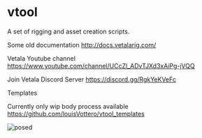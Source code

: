 vtool
=====

A set of rigging and asset creation scripts.

Some old documentation
http://docs.vetalarig.com/

Vetala Youtube channel
https://www.youtube.com/channel/UCcZl_ADvTJXd3xAiPg-jVQQ

Join Vetala Discord Server
https://discord.gg/RgkYeKVeFc


Templates

Currently only wip body process available
https://github.com/louisVottero/vtool_templates

![posed](https://user-images.githubusercontent.com/2879064/167994042-1a7a6a52-1531-484a-a17d-665589af70f7.png)


